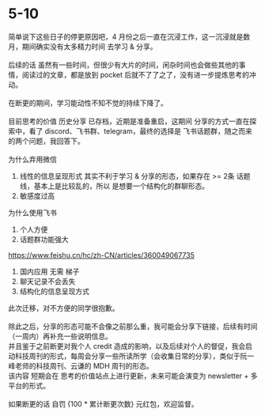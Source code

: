 # 5-10

简单说下这些日子的停更原因吧，4 月份之后一直在沉浸工作，这一沉浸就是数月，期间确实没有太多精力时间 去学习 & 分享。\
\
后续的话 虽然有一些时间，但很少有大片的时间，闲杂时间也会做些其他的事情，阅读过的文章，都是放到 pocket 后就不了了之了，没有进一步提炼思考的冲动。\
\
在断更的期间，学习能动性不知不觉的持续下降了。\
\
目前思考的价值 历史分享 已存档，近期是准备重启，这期间 分享的方式一直在探索中，看了 discord、飞书群、telegram，最终的选择是 飞书话题群，随之而来的两个问题，我回答下。\
\
为什么弃用微信

1. 线性的信息呈现形式 其实不利于学习 & 分享的形态，如果存在 >= 2条 话题线，基本上是比较乱的，所以 是想要一个结构化的群聊形态。
2. 敏感度过高

为什么使用飞书

1. 个人方便
2. 话题群功能强大

https://www.feishu.cn/hc/zh-CN/articles/360049067735

1. 国内应用 无需 梯子
2. 聊天记录不会丢失
3. 结构化的信息呈现方式

此次迁移，对不方便的同学很抱歉。\
\
除此之后，分享的形态可能不会像之前那么重，我可能会分享下链接，后续有时间（一周内）再补充一些说明信息。 \
并且鉴于之前断更对我个人 credit 造成的影响，以及后续对个人的督促，我会启动科技周刊的形式，每周会分享一些所读所学（会收集日常的分享），类似于阮一峰老师的科技周刊、云谦的 MDH 周刊的形态。 \
该内容 短期会在 思考的价值站点上进行更新，未来可能会演变为 newsletter + 多平台的形式。\
\
如果断更的话 自罚 {100 \* 累计断更次数} 元红包，欢迎监督。
